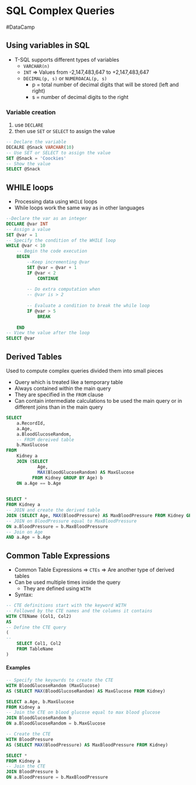 # SQL Complex Queries
#DataCamp 


## Using variables in SQL
- T-SQL supports different types of variables
	- `VARCHAR(n)`
	- `INT` => Values from -2,147,483,647 to +2,147,483,647
	- `DECIMAL(p, s)` or `NUMEROACAL(p, s)`
		- p = total number of decimal digits that will be stored (left and right)
		- s = number of decimal digits to the right

### Variable creation
1. use `DECLARE`
2. then use `SET` or `SELECT` to assign the value

```sql
-- Declare the variable
DECALRE @Snack VARCHAR(10)
-- Use SET or SELECT to assign the value
SET @Snack = 'Coockies'
-- Show the value
SELECT @Snack

```

## WHILE loops
- Processing data using `WHILE` loops
- While loops work the same way as in other languages

```sql
--Declare the var as an integer
DECLARE @var INT
-- Assign a value
SET @var = 1
-- Specify the condition of the WHILE loop
WHILE @var < 10
	-- Begin the code execution
	BEGIN
		--Keep incrementing @var
		SET @var = @var + 1
		IF @var < 2
			CONTINUE
			
		-- Do extra computation when
		-- @var is > 2
		
		-- Evaluate a condition to break the while loop
		IF @var > 5
			BREAK
		
	END
-- View the value after the loop
SELECT @var
```

## Derived Tables
Used to compute complex queries divided them into small pieces
- Query which is treated like a temporary table
- Always contained within the main query
- They are specified in the `FROM` clause
- Can contain intermediate calculations to be used the main query or in different joins than in the main query

```sql
SELECT
	a.RecordId,
	a.Age,
	a.BloodGlucoseRandom,
	-- FROM dereived table
	b.MaxGlucose
FROM 
	Kidney a
	JOIN (SELECT 
		  	Age, 
		  	MAX(BloodGlucoseRandom) AS MaxGlucose 
		  FROM Kidney GROUP BY Age) b
	ON a.Age == b.Age
	
```

```sql
SELECT *
FROM Kidney a
-- JOIN and create the derived table
JOIN (SELECT Age, MAX(BloodPressure) AS MaxBloodPressure FROM Kidney GROUP BY Age) b
-- JOIN on BloodPressure equal to MaxBloodPressure
ON a.BloodPressure = b.MaxBloodPressure
-- Join on Age
AND a.Age = b.Age
```

## Common Table Expressions
- Common Table Expressions => `CTEs` => Are another type of derived tables
- Can be used multiple times inside the query
	- They are defined using `WITH`
- Syntax:

```sql
-- CTE definitions start with the keyword WITH
-- Followed by the CTE names and the columns it contains
WITH CTEName (Col1, Col2)
AS
-- Define the CTE query
(
-- 
	SELECT Col1, Col2
	FROM TableName
)
```

#### Examples

```sql
-- Specify the keyowrds to create the CTE
WITH BloodGlucoseRandom (MaxGlucose) 
AS (SELECT MAX(BloodGlucoseRandom) AS MaxGlucose FROM Kidney)

SELECT a.Age, b.MaxGlucose
FROM Kidney a
-- Join the CTE on blood glucose equal to max blood glucose
JOIN BloodGlucoseRandom b
ON a.BloodGlucoseRandom = b.MaxGlucose
```

```sql
-- Create the CTE
WITH BloodPressure 
AS (SELECT MAX(BloodPressure) AS MaxBloodPressure FROM Kidney)

SELECT *
FROM Kidney a
-- Join the CTE  
JOIN BloodPressure b
ON a.BloodPressure = b.MaxBloodPressure
```